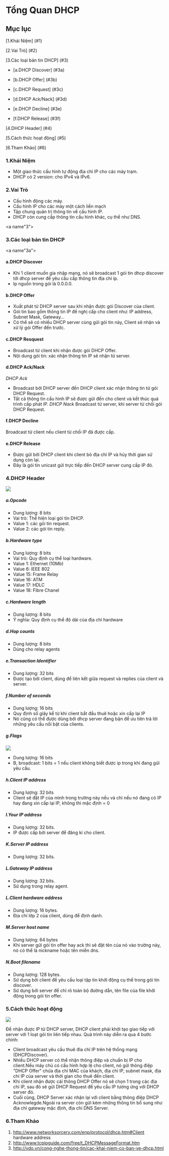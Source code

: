 # Tổng Quan DHCP
## Mục lục

[1.Khái Niệm] (#1)

[2.Vai Trò] (#2)

[3.Các loại bản tin DHCP] (#3)

- [a.DHCP Discover] (#3a)

- [b.DHCP Offer] (#3b)
  
- [c.DHCP Request] (#3c)

- [d.DHCP Ack/Nack] (#3d)

- [e.DHCP Decline] (#3e)

- [f.DHCP Release] (#3f)
  
[4.DHCP Header] (#4)

[5.Cách thức hoạt động] (#5)

[6.Tham Khảo] (#6)

<a name="1"></a>
### 1.Khái Niệm
- Một giao thức cấu hình tự động địa chỉ IP cho các máy trạm.
- DHCP có 2 version: cho IPv4 và IPv6.

<a name="2"></a>
### 2.Vai Trò
- Cấu hình động các máy.
- Cấu hình IP cho các máy một cách liền mạch
- Tập chung quản trị thông tin về cấu hình IP.
- DHCP còn cung cấp thông tin cấu hình khác, cụ thể như DNS.

<a name"3"></a>
### 3.Các loại bản tin DHCP

<a name"3a"></a>
#### a.DHCP Discover
- Khi 1 client muốn gia nhập mạng, nó sẽ broadcast 1 gói tin dhcp discover tới dhcp server để yêu cầu cấp thông tin địa chỉ ip.
- Ip nguồn trong gói là 0.0.0.0.

<a name="3b"></a>
#### b.DHCP Offer
- Xuất phát từ DHCP server sau khi nhận được gói Discover của client.
- Gói tin bao gồm thông tin IP đề nghị cấp cho client như: IP address, Subnet Mask, Gateway...
- Có thể sẽ có nhiều DHCP server cùng gửi gói tin này, Client sẽ nhận và xử lý gói Offer đến trước.

<a name="3c"></a>
#### c.DHCP Resquest
- Broadcast từ client khi nhận được gói DHCP Offer.
- Nội dung gói tin: xác nhận thông tin IP sẽ nhận từ server.

<a name="3d"></a>
#### d.DHCP Ack/Nack
*DHCP Ack*
- Broadcast bởi DHCP server đến DHCP client xác nhận thông tin từ gói DHCP Request.
- Tất cả thông tin cấu hình IP sẽ được gửi đến cho client và kết thúc quá trình cấp phát IP.
*DHCP Nack*
Broadcast từ server, khi server từ chối gói DHCP Request.

<a name="3f"></a>
#### f.DHCP Decline
Broadcast từ client nếu client từ chối IP đã được cấp.

<a name="3e"></a>
#### e.DHCP Release
- Được gửi bởi DHCP client khi client bỏ địa chỉ IP và hủy thời gian sử dụng còn lại.
- Đây là gói tin unicast gửi trực tiếp đến DHCP server cung cấp IP đó.

<a name="4"></a>
### 4.DHCP Header
<img src="http://i.imgur.com/9DNIExw.jpg" />

##### a.Opcode
- Dung lượng: 8 bits
- Vai trò: Thể hiện loại gói tin DHCP.
- Value 1: các gói tin request.
- Value 2: các gói tin reply.

##### b.Hardware type
- Dung lượng: 8 bits
- Vai trò: Quy định cụ thể loại hardware.
- Value 1: Ethernet (10Mb)
- Value 6: IEEE 802
- Value 15: Frame Relay
- Value 16: ATM
- Value 17: HDLC
- Value 18: Fibre Chanel

##### c.Hardware length
- Dung lượng: 8 bits
- Ý nghĩa: Quy định cụ thể độ dài của địa chỉ hardware

##### d.Hop counts
- Dung lượng: 8 bits
- Dùng cho relay agents

##### e.Transaction Identifier
- Dung lượng: 32 bits
- Được tạo bởi client, dùng để liên kết giữa request và replies của client và server.

##### f.Number of seconds
- Dung lượng: 16 bits
- Quy định số giây kể từ khi client bắt đầu thuê hoặc xin cấp lại IP
- Nó cũng có thể được dùng bởi dhcp server đang bận để ưu tiên trả lời những yêu cầu nổi bật của clients.
##### g.Flags
<img src="http://i.imgur.com/on5i4m8.png" />

- Dung lượng: 16 bits
- B, broadcast: 1 bits = 1 nếu client không biết được ip trong khi đang gửi yêu cầu.

##### h.Client IP address
- Dung lượng: 32 bits
- Client sẽ đặt IP của mình trong trường này nếu và chỉ nếu nó đang có IP hay đang xin cấp lại IP, không thì mặc định = 0

##### I.Your IP address
- Dung lượng: 32 bits.
- IP được cấp bởi server để đăng kí cho client.

##### K.Server IP address
- Dung lượng: 32 bits.
##### L.Gateway IP address
- Dung lượng: 32 bits.
- Sử dụng trong relay agent.

##### L.Client hardware address
- Dung lượng: 16 bytes.
- Địa chỉ lớp 2 của client, dùng để định danh.

##### M.Server host name
- Dung lượng: 64 bytes
- Khi server gửi gói tin offer hay ack thì sẽ đặt tên của nó vào trường này, nó có thể là nickname hoặc tên miền dns.

##### N.Boot filename
- Dung lượng: 128 bytes.
- Sử dụng bời client để yêu cầu loại tập tin khởi động cụ thể trong gói tin discover.
- Sử dụng bởi server để chỉ rõ toàn bộ đường dẫn, tên file của file khởi động trong gói tin offer.

<a name="5"><a>
### 5.Cách thức hoạt động
<img src="http://i.imgur.com/Y6z1Gkp.png" />

Để nhận được IP từ DHCP server, DHCP client phải khởi tạo giao tiếp với server với 1 loạt gói tin liên tiếp nhau.
Quá trình này diễn ra qua 4 bước chính:
- Client broadcast yêu cầu thuê đia chỉ IP trên hệ thống mạng (DHCPDiscover).
- Nhiều DHCP server có thể nhận thông điệp và chuẩn bị IP cho client.Nếu máy chủ có cấu hình hợp lệ cho client, 
nó gửi thông điệp "DHCP Offer" chứa địa chỉ MAC của khách, địa chỉ IP, subnet mask, địa chỉ IP của server và thời gian cho thuê đến client.
- Khi client nhận được cái thông DHCP Offer nó sẽ chọn 1 trong các địa chỉ IP, sau đó sẽ gửi DHCP Request để yêu cầu IP tương ứng với DHCP server đó.
- Cuối cùng, DHCP Server xác nhận lại với client bằng thông điệp DHCP Acknowlegde.Ngoài ra server còn gửi kèm những thông tin bổ sung như địa chỉ gateway mặc định, địa chỉ DNS Server.

<a name="6"></a>
### 6.Tham Khảo
1. http://www.networksorcery.com/enp/protocol/dhcp.htm#Client hardware address
2. http://www.tcpipguide.com/free/t_DHCPMessageFormat.htm
3. http://vdo.vn/cong-nghe-thong-tin/cac-khai-niem-co-ban-ve-dhcp.html



